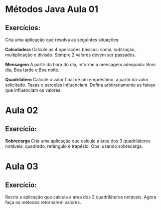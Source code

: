 
# Métodos Java Aula 01

## Exercícios:

Cria uma aplicação que resolva as seguintes situações:

**Calculadora** 
Calcule as 4 operações básicas: soma, subtração, multiplicação e divisão. Sempre 2 valores devem ser passados.

**Mensagem**
A partir da hora do dia, informe a mensagem adequada: Bom dia, Boa tarde e Boa noite.

**Quadrilátero**
Calcule o valor final de um empréstimo, a partir do valor solicitado. Taxas e parcelas influenciam. Defina arbitrariamente as faixas que influenciam os valores.

# Aula 02 

## Exercício:

**Sobrecarga**
Cria uma aplicação que calcula a área dos 3 quadriláteros notáveis: quadrado, retângulo e trapézio.
Obs: usando sobrecarga.

# Aula 03

## Exercício:
Recrie a aplicação que calcula a área dos 3 quadriláteros notáveis. Agora faça os métodos retornarem valores.
